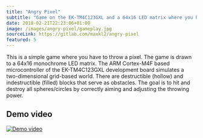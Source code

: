 ```yaml
---
title: "Angry Pixel"
subtitle: "Game on the EK-TM4C123GXL and a 64x16 LED matrix where you have to throw a pixel"
date: 2018-02-21T22:23:06+01:00
image: /images/angry-pixel/gameplay.jpg
sourceLink: https://gitlab.com/maxkl2/angry-pixel
featured: 5
---
```


This is a simple game where you have to throw a pixel. The game is drawn to a 64x16 monochrome LED matrix. The ARM Cortex-M4F based microcontroller of the EK-TM4C123GXL development board simulates a two-dimensional grid-based world. There are destructible (hollow) and indestructible (filled) blocks that serve as obstacles. The goal is to hit and destroy all spheres/circles by correctly aiming and adjusting the throwing power.

<!--more-->

## Demo video

[![Demo video](https://img.youtube.com/vi/iJB-52Eb3Y4/0.jpg)](http://www.youtube.com/watch?v=iJB-52Eb3Y4 "Angry Pixel demo")
